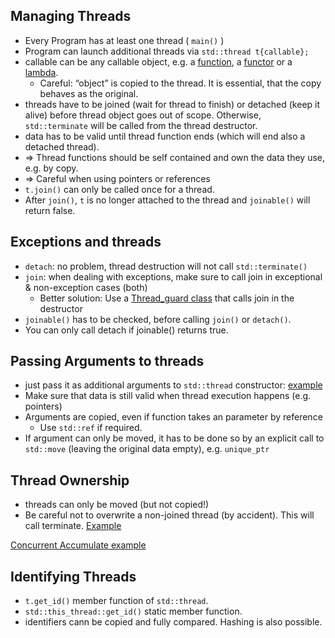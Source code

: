 

## Managing Threads

* Every Program has at least one thread ( `main()` )
* Program can launch additional threads via `std::thread t{callable};`
* callable can be any callable object, e.g. a [function](https://ideone.com/tdR2oU), a [functor](https://ideone.com/1scn59) or a [lambda](https://ideone.com/rRAkOi).
    * Careful: “object” is copied to the thread. It is essential, that the copy behaves as the original.
* threads have to be joined (wait for thread to finish) or detached (keep it alive) before thread object goes out of scope. Otherwise, `std::terminate` will be called from the thread destructor.
* data has to be valid until thread function ends (which will end also a detached thread).
* => Thread functions should be self contained and own the data they use, e.g. by copy.
* => Careful when using pointers or references
* `t.join()` can only be called once for a thread.
* After `join()`,  `t` is no longer attached to the thread and `joinable()` will return false.


## Exceptions and threads

* `detach`: no problem, thread destruction will not call `std::terminate()`
* `join`: when dealing with exceptions, make sure to call join in exceptional & non-exception cases (both)
    * Better solution: Use a [Thread_guard class](https://ideone.com/UjbbYG) that calls join in the destructor
* `joinable()` has to be checked, before calling `join()` or `detach()`.
* You can only call detach if joinable() returns true.


## Passing Arguments to threads

* just pass it as additional arguments to `std::thread` constructor: [example](https://ideone.com/7eJhfw)
* Make sure that data is still valid when thread execution happens (e.g. pointers)
* Arguments are copied, even if function takes an parameter by reference
    * Use `std::ref` if required.
* If argument can only be moved, it has to be done so by an explicit call to `std::move` (leaving the original data empty), e.g. `unique_ptr`


## Thread Ownership

* threads can only be moved (but not copied!)
* Be careful not to overwrite a non-joined thread (by accident). This will call terminate. [Example](https://ideone.com/YmazCV)

[Concurrent Accumulate example](https://ideone.com/gQF0Gi)


## Identifying Threads

* `t.get_id()` member function of `std::thread`.
* `std::this_thread::get_id()` static member function.
* identifiers cann be copied and fully compared. Hashing is also possible.
